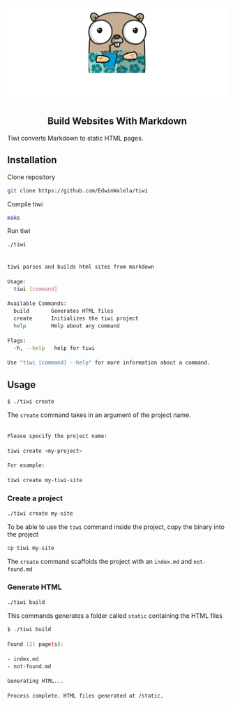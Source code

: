 <div align="center">
<img src="docs/tiwiMascot.png"/>
<h2>Build Websites With Markdown
</h2>
</div>



Tiwi converts Markdown to static HTML pages.

## Installation

Clone repository

```bash
git clone https://github.com/EdwinWalela/tiwi
```

Compile tiwi

```bash
make
```

Run tiwi

```bash
./tiwi


tiwi parses and builds html sites from markdown

Usage:
  tiwi [command]

Available Commands:
  build       Generates HTML files
  create      Initializes the tiwi project
  help        Help about any command

Flags:
  -h, --help   help for tiwi

Use "tiwi [command] --help" for more information about a command.

```

## Usage

```bash
$ ./tiwi create
```

The `create` command takes in an argument of the project name.

```bash

Please specify the project name:

tiwi create <my-project>

For example:

tiwi create my-tiwi-site

```

### Create a project

```bash
./tiwi create my-site
```

To be able to use the `tiwi` command inside the project, copy the binary into the project

```bash
cp tiwi my-site
```

The `create` command scaffolds the project with an `index.md` and `not-found.md`

### Generate HTML

```bash
./tiwi build
```

This commands generates a folder called `static` containing the HTML files

```bash
$ ./tiwi build

Found [2] page(s):

- index.md
- not-found.md

Generating HTML...

Process complete. HTML files generated at /static.
```